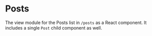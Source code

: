 Posts
=====

The view module for the Posts list in `/posts` as a React component. It includes a single `Post` child component as well.


